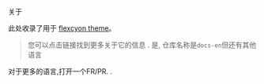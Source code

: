关于

此处收录了用于
[flexcyon theme](https://github.com/bladeacer/flexcyon)。
> 您可以点击链接找到更多关于它的信息 .
> 是, 仓库名称是`docs-en`但还有其他语言

对于更多的语言,打开一个FR/PR.
.
